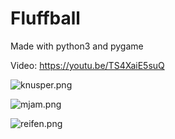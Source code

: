 # Fluffball
Made with python3 and pygame 

Video: https://youtu.be/TS4XaiE5suQ

![knusper.png](knusper.png)

![mjam.png](mjam.png)

![reifen.png](reifen.png)

